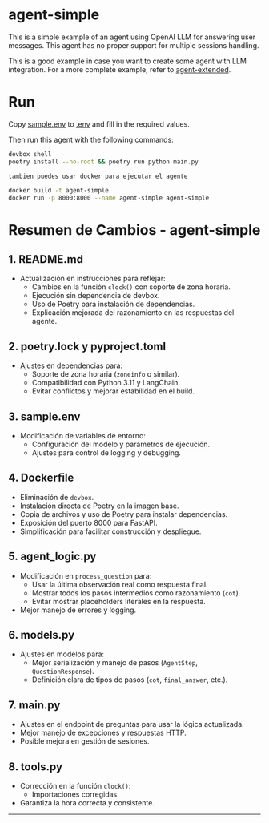 # agent-simple

This is a simple example of an agent using OpenAI LLM for answering user messages. This agent has no proper support for multiple sessions handling.

This is a good example in case you want to create some agent with LLM integration. For a more complete example, refer to [agent-extended](./agent-extended/README.md).

# Run

Copy [sample.env](./sample.env) to [.env](./.env) and fill in the required values.

Then run this agent with the following commands:

```bash
devbox shell
poetry install --no-root && poetry run python main.py
```

    tambien puedes usar docker para ejecutar el agente

```bash
docker build -t agent-simple .
docker run -p 8000:8000 --name agent-simple agent-simple
```

# Resumen de Cambios - agent-simple

## 1. README.md

- Actualización en instrucciones para reflejar:
  - Cambios en la función `clock()` con soporte de zona horaria.
  - Ejecución sin dependencia de devbox.
  - Uso de Poetry para instalación de dependencias.
  - Explicación mejorada del razonamiento en las respuestas del agente.

## 2. poetry.lock y pyproject.toml

- Ajustes en dependencias para:
  - Soporte de zona horaria (`zoneinfo` o similar).
  - Compatibilidad con Python 3.11 y LangChain.
  - Evitar conflictos y mejorar estabilidad en el build.

## 3. sample.env

- Modificación de variables de entorno:
  - Configuración del modelo y parámetros de ejecución.
  - Ajustes para control de logging y debugging.

## 4. Dockerfile

- Eliminación de `devbox`.
- Instalación directa de Poetry en la imagen base.
- Copia de archivos y uso de Poetry para instalar dependencias.
- Exposición del puerto 8000 para FastAPI.
- Simplificación para facilitar construcción y despliegue.

## 5. agent_logic.py

- Modificación en `process_question` para:
  - Usar la última observación real como respuesta final.
  - Mostrar todos los pasos intermedios como razonamiento (`cot`).
  - Evitar mostrar placeholders literales en la respuesta.
- Mejor manejo de errores y logging.

## 6. models.py

- Ajustes en modelos para:
  - Mejor serialización y manejo de pasos (`AgentStep`, `QuestionResponse`).
  - Definición clara de tipos de pasos (`cot`, `final_answer`, etc.).

## 7. main.py

- Ajustes en el endpoint de preguntas para usar la lógica actualizada.
- Mejor manejo de excepciones y respuestas HTTP.
- Posible mejora en gestión de sesiones.

## 8. tools.py

- Corrección en la función `clock()`:
  - Importaciones corregidas.
- Garantiza la hora correcta y consistente.

---
